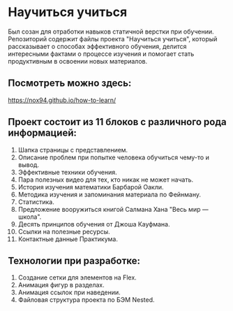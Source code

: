 # Научиться учиться
Был созан для отработки навыков статичной верстки при обучении.
Репозиторий содержит файлы проекта
"Научиться учиться", который рассказывает
о способах эффективного обучения,
делится интересными фактами о процессе
изучения и помогает стать продуктивным
в освоении новых материалов.

## Посмотреть можно здесь:
https://nox94.github.io/how-to-learn/

## Проект состоит из 11 блоков с различного рода информацией:
1. Шапка страницы с представлением.
2. Описание проблем при попытке человека
обучиться чему-то и вывод.
3. Эффективные техники обучения.
4. Пара полезных видео для тех,
кто никак не может начать.
5. История изучения математики Барбарой Оакли.
6. Методика изучения и запоминания материала по Фейнману.
7. Статистика.
8. Предложение вооружиться книгой Салмана Хана "Весь мир — школа".
9. Десять принципов обучения от Джоша Кауфмана.
10. Ссылки на полезные ресурсы.
11. Контактные данные Практикума.

## Технологии при разработке:
1. Создание сетки для элементов на Flex.
2. Анимация фигур в разделах.
3. Анимация ссылок при наведении.
4. Файловая структура проекта по БЭМ Nested.



